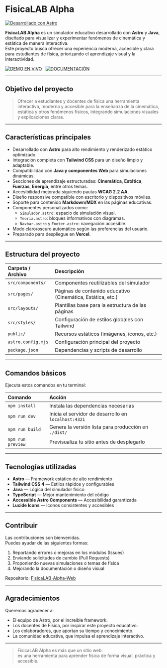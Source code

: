 # FisicaLAB Alpha

[![Desarrollado con Astro](https://astro.badg.es/v2/built-with-astro/small.svg)](https://astro.build)

**FisicaLAB Alpha** es un simulador educativo desarrollado con **Astro** y **Java**, diseñado para visualizar y experimentar fenómenos de cinemática y estática de manera interactiva.  
Este proyecto busca ofrecer una experiencia moderna, accesible y clara para estudiantes de física, priorizando el aprendizaje visual y la interactividad.

[![DEMO EN VIVO](https://img.shields.io/badge/DEMO_EN_VIVO-4ECCA3?style=for-the-badge&logo=astro&logoColor=black)](https://tu-demo-url.vercel.app/) &nbsp;
[![DOCUMENTACIÓN](https://img.shields.io/badge/DOCUMENTACIÓN-A682FF?style=for-the-badge&logo=astro&logoColor=black)](https://github.com/fabrioriundodev/FisicaLAB-Alpha-Web) &nbsp;

---

## Objetivo del proyecto

> Ofrecer a estudiantes y docentes de física una herramienta interactiva, moderna y accesible para la enseñanza de la cinemática, estática y otros fenómenos físicos, integrando simulaciones visuales y explicaciones claras.

---

## Características principales

- Desarrollado con **Astro** para alto rendimiento y renderizado estático optimizado.  
- Integración completa con **Tailwind CSS** para un diseño limpio y adaptable.  
- Compatibilidad con **Java y componentes Web** para simulaciones dinámicas.  
- Secciones de aprendizaje estructuradas: **Cinemática**, **Estática**, **Fuerzas**, **Energía**, entre otros temas.  
- Accesibilidad mejorada siguiendo pautas **WCAG 2.2 AA**.  
- Diseño responsive compatible con escritorio y dispositivos móviles.  
- Soporte para contenido **Markdown/MDX** en las páginas educativas.  
- Componentes personalizados como:
  - `Simulador.astro`: espacio de simulación visual.
  - `Teoria.astro`: bloques informativos con diagramas.
  - `Navbar.astro` y `Footer.astro`: navegación accesible.
- Modo claro/oscuro automático según las preferencias del usuario.  
- Preparado para despliegue en **Vercel**.

---

## Estructura del proyecto

| Carpeta / Archivo | Descripción |
| :---------------- | :----------- |
| `src/components/` | Componentes reutilizables del simulador |
| `src/pages/` | Páginas de contenido educativo (Cinemática, Estática, etc.) |
| `src/layouts/` | Plantillas base para la estructura de las páginas |
| `src/styles/` | Configuración de estilos globales con Tailwind |
| `public/` | Recursos estáticos (imágenes, íconos, etc.) |
| `astro.config.mjs` | Configuración principal del proyecto |
| `package.json` | Dependencias y scripts de desarrollo |

---

## Comandos básicos

Ejecuta estos comandos en tu terminal:

| Comando | Acción |
| :------- | :------ |
| `npm install` | Instala las dependencias necesarias |
| `npm run dev` | Inicia el servidor de desarrollo en `localhost:4321` |
| `npm run build` | Genera la versión lista para producción en `./dist/` |
| `npm run preview` | Previsualiza tu sitio antes de desplegarlo |

---

## Tecnologías utilizadas

- **Astro** — Framework estático de alto rendimiento  
- **Tailwind CSS 4** — Estilos rápidos y configurables  
- **Java** — Lógica del simulador físico  
- **TypeScript** — Mejor mantenimiento del código  
- **Accessible Astro Components** — Accesibilidad garantizada  
- **Lucide Icons** — Íconos consistentes y accesibles  

---

## Contribuir

Las contribuciones son bienvenidas.  
Puedes ayudar de las siguientes formas:

1. Reportando errores o mejoras en los módulos (Issues)  
2. Enviando solicitudes de cambio (Pull Requests)  
3. Proponiendo nuevas simulaciones o temas de física  
4. Mejorando la documentación o diseño visual  

Repositorio: [FisicaLAB-Alpha-Web](https://github.com/fabrioriundodev/FisicaLAB-Alpha-Web)

---

## Agradecimientos

Queremos agradecer a:

- El equipo de Astro, por el increíble framework.  
- Los docentes de Física, por inspirar este proyecto educativo.  
- Los colaboradores, que aportan su tiempo y conocimiento.  
- La comunidad educativa, que impulsa el aprendizaje interactivo.  

---

> FisicaLAB Alpha es más que un sitio web:  
> es una herramienta para aprender física de forma visual, práctica y accesible.
